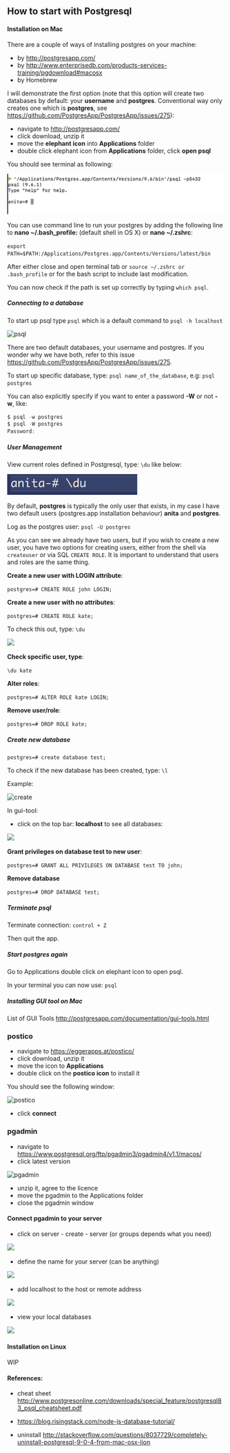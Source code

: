 ## How to start with Postgresql

#### Installation on Mac

There are a couple of ways of installing postgres on your machine:
- by http://postgresapp.com/
- by http://www.enterprisedb.com/products-services-training/pgdownload#macosx
- by Homebrew

I will demonstrate the first option (note that this option will create two databases by default: your **username** and **postgres**. Conventional way only creates one which is **postgres**, see https://github.com/PostgresApp/PostgresApp/issues/275):

- navigate to http://postgresapp.com/
- click download, unzip it
- move the **elephant icon** into **Applications** folder
- double click elephant icon from **Applications** folder, click **open psql**

You should see terminal as following:

![terminal](img/bash-pg.png)

You can use command line to run your postgres by adding the following line to **nano ~/.bash_profile:** (default shell in OS X) or **nano ~/.zshrc**:

```export PATH=$PATH:/Applications/Postgres.app/Contents/Versions/latest/bin```

After either close and open terminal tab or ```source ~/.zshrc or .bash_profile``` or  for the bash script to include last modification.

You can now check if the path is set up correctly by typing ```which psql```.

##### Connecting to a database

To start up psql type ```psql``` which is a default command to ```psql -h localhost```

![psql](img/psql.png)

There are two default databases, your username and postgres. If you wonder why we have both, refer to this issue https://github.com/PostgresApp/PostgresApp/issues/275.

To start up specific database, type: ```psql name_of_the_database```, e.g: ```psql postgres```

You can also explicitly specify if you want to enter a password **-W** or not **-w**, like:

```js
$ psql -w postgres
$ psql -W postgres
Password:
```
##### User Management

View current roles defined in Postgresql, type: ```\du``` like below:

![roles](img/roles.png)

By default, **postgres** is typically the only user that exists, in my case I have two default users (postgres.app installation behaviour) **anita** and **postgres**.

Log as the postgres user: ```psql -U postgres```

As you can see we already have two users, but if you wish to create a new user, you have two options for creating users, either from the shell via ```createuser``` or via SQL ```CREATE ROLE```.
It is important to understand that users and roles are the same thing.

**Create a new user with LOGIN attribute**:

```postgres=# CREATE ROLE john LOGIN;```

**Create a new user with no attributes**:

```postgres=# CREATE ROLE kate;```

To check this out, type: ```\du```

![](img/roles1.png)

**Check specific user, type**:

```\du kate```


**Alter roles**:

```postgres=# ALTER ROLE kate LOGIN;```

**Remove user/role**:

```postgres=# DROP ROLE kate;```

##### Create new database

```postgres=# create database test;```

To check if the new database has been created, type: ```\l```

Example:

![create](img/create.png)

In gui-tool:
- click on the top bar: **localhost** to see all databases:

![](img/gui-db1.png)

**Grant privileges on database test to new user**:

```postgres=# GRANT ALL PRIVILEGES ON DATABASE test TO john;```


**Remove database**

```postgres=# DROP DATABASE test;```

##### Terminate psql

Terminate connection: ```control + Z```

Then quit the app.

##### Start postgres again

Go to Applications double click on elephant icon to open psql.

In your terminal you can now use: ```psql```


##### Installing GUI tool on Mac

List of GUI Tools http://postgresapp.com/documentation/gui-tools.html

### postico

- navigate to https://eggerapps.at/postico/
- click download, unzip it
- move the icon to **Applications**
- double click on the **postico icon** to install it

You should see the following window:

![postico](img/postico.png)

- click **connect**

### pgadmin

- navigate to https://www.postgresql.org/ftp/pgadmin3/pgadmin4/v1.1/macos/
- click latest version

![pgadmin](img/pg-admin-install.png)

- unzip it, agree to the licence
- move the pgadmin to the Applications folder
- close the pgadmin window

#### Connect pgadmin to your server

- click on server - create - server (or groups depends what you need)

![](img/create-server.png)

- define the name for your server (can be anything)

![](img/h1.png)

- add localhost to the host or remote address

![](img/local.png)

- view your local databases

![](img/access.png)



#### Installation on Linux
WIP


#### References:
- cheat sheet http://www.postgresonline.com/downloads/special_feature/postgresql83_psql_cheatsheet.pdf

- https://blog.risingstack.com/node-js-database-tutorial/
- uninstall http://stackoverflow.com/questions/8037729/completely-uninstall-postgresql-9-0-4-from-mac-osx-lion
